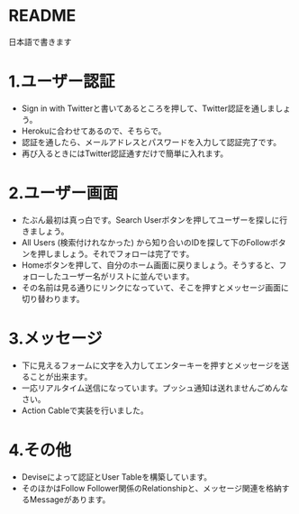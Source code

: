# README

日本語で書きます

# 1.ユーザー認証
- Sign in with Twitterと書いてあるところを押して、Twitter認証を通しましょう。
- Herokuに合わせてあるので、そちらで。
- 認証を通したら、メールアドレスとパスワードを入力して認証完了です。
- 再び入るときにはTwitter認証通すだけで簡単に入れます。

# 2.ユーザー画面
- たぶん最初は真っ白です。Search Userボタンを押してユーザーを探しに行きましょう。
- All Users (検索付けれなかった) から知り合いのIDを探して下のFollowボタンを押しましょう。それでフォローは完了です。
- Homeボタンを押して、自分のホーム画面に戻りましょう。そうすると、フォローしたユーザー名がリストに並んでいます。
- その名前は見る通りにリンクになっていて、そこを押すとメッセージ画面に切り替わります。

# 3.メッセージ
- 下に見えるフォームに文字を入力してエンターキーを押すとメッセージを送ることが出来ます。
- 一応リアルタイム送信になっています。プッシュ通知は送れませんごめんなさい。
- Action Cableで実装を行いました。

# 4.その他
- Deviseによって認証とUser Tableを構築しています。
- そのほかはFollow Follower関係のRelationshipと、メッセージ関連を格納するMessageがあります。

